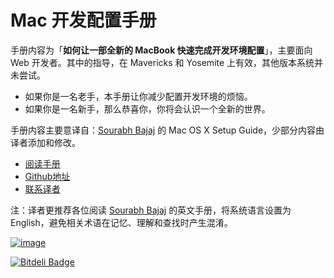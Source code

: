 Mac 开发配置手册
====================

手册内容为「**如何让一部全新的 MacBook 快速完成开发环境配置**」，主要面向 Web 开发者。其中的指导，在 Mavericks 和 Yosemite 上有效，其他版本系统并未尝试。


* 如果你是一名老手，本手册让你减少配置开发环境的烦恼。
* 如果你是一名新手，那么恭喜你，你将会认识一个全新的世界。


手册内容主要意译自：[Sourabh Bajaj](https://github.com/sb2nov/mac-setup) 的 Mac OS X Setup Guide，少部分内容由译者添加和修改。

* [阅读手册](http://aaaaaashu.gitbooks.io/mac-dev-setup/content/)
* [Github地址](https://github.com/Aaaaaashu/Mac-dev-setup)
* [联系译者](http://aaaaaashu.me/)

注：译者更推荐各位阅读 [Sourabh Bajaj](https://github.com/sb2nov/mac-setup) 的英文手册，将系统语言设置为 English，避免相关术语在记忆、理解和查找时产生混淆。

[![image](http://orangehat.u.qiniudn.com/cover.jpg)](http://aaaaaashu.gitbooks.io/mac-dev-setup/content/)



[![Bitdeli Badge](https://d2weczhvl823v0.cloudfront.net/Aaaaaashu/mac-dev-setup/trend.png)](https://bitdeli.com/free "Bitdeli Badge")


